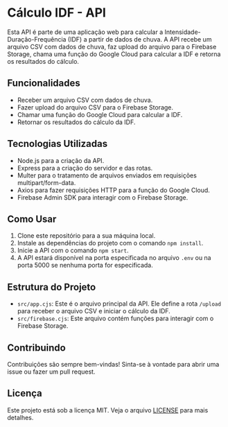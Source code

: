 # Cálculo IDF - API

Esta API é parte de uma aplicação web para calcular a Intensidade-Duração-Frequência (IDF) a partir de dados de chuva. A API recebe um arquivo CSV com dados de chuva, faz upload do arquivo para o Firebase Storage, chama uma função do Google Cloud para calcular a IDF e retorna os resultados do cálculo.

## Funcionalidades

- Receber um arquivo CSV com dados de chuva.
- Fazer upload do arquivo CSV para o Firebase Storage.
- Chamar uma função do Google Cloud para calcular a IDF.
- Retornar os resultados do cálculo da IDF.

## Tecnologias Utilizadas

- Node.js para a criação da API.
- Express para a criação do servidor e das rotas.
- Multer para o tratamento de arquivos enviados em requisições multipart/form-data.
- Axios para fazer requisições HTTP para a função do Google Cloud.
- Firebase Admin SDK para interagir com o Firebase Storage.

## Como Usar

1. Clone este repositório para a sua máquina local.
2. Instale as dependências do projeto com o comando `npm install`.
3. Inicie a API com o comando `npm start`.
4. A API estará disponível na porta especificada no arquivo `.env` ou na porta 5000 se nenhuma porta for especificada.

## Estrutura do Projeto

- `src/app.cjs`: Este é o arquivo principal da API. Ele define a rota `/upload` para receber o arquivo CSV e iniciar o cálculo da IDF.
- `src/firebase.cjs`: Este arquivo contém funções para interagir com o Firebase Storage.

## Contribuindo

Contribuições são sempre bem-vindas! Sinta-se à vontade para abrir uma issue ou fazer um pull request.

## Licença

Este projeto está sob a licença MIT. Veja o arquivo [LICENSE](LICENSE) para mais detalhes.
